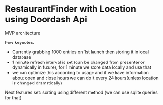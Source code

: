 # RestaurantFinder with Location using Doordash Api

MVP architecture

Few keynotes:
- Currently grabbing 1000 entries on 1st launch then storing it in local database
- 1 minute refresh interval is set (can be changed from presenter or dynamically in future), for 1 minute we store data locally and use that
- we can optimize this according to usage and if we have information about open and close hours we can do it every 24 hours(unless location is changed dramatically)  


Next features set:
sorting using different method (we can use sqlite queries for that)
